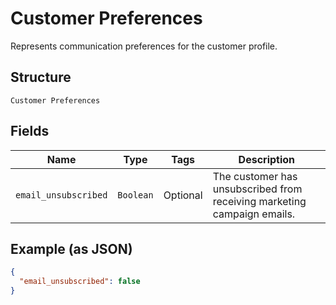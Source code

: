 
# Customer Preferences

Represents communication preferences for the customer profile.

## Structure

`Customer Preferences`

## Fields

| Name | Type | Tags | Description |
|  --- | --- | --- | --- |
| `email_unsubscribed` | `Boolean` | Optional | The customer has unsubscribed from receiving marketing campaign emails. |

## Example (as JSON)

```json
{
  "email_unsubscribed": false
}
```

